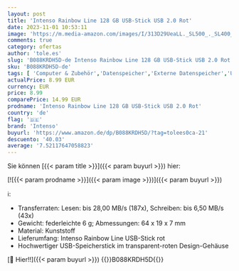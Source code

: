 ```yaml
---
layout: post
title: 'Intenso Rainbow Line 128 GB USB-Stick USB 2.0 Rot'
date: 2023-11-01 10:53:11
image: 'https://m.media-amazon.com/images/I/313D29UeaLL._SL500_._SL400_.jpg'
comments: true
category: ofertas
author: 'tole.es'
slug: 'B088KRDH5D-de Intenso Rainbow Line 128 GB USB-Stick USB 2.0 Rot'
sku: 'B088KRDH5D-de'
tags: [ 'Computer & Zubehör','Datenspeicher','Externe Datenspeicher','USB-Sticks','intenso','🇩🇪', ]
actualPrice: 8.99 EUR
currency: EUR
price: 8.99
comparePrice: 14.99 EUR
prodname: 'Intenso Rainbow Line 128 GB USB-Stick USB 2.0 Rot'
country: 'de'
flag: '🇩🇪'
brand: 'Intenso'
buyurl: 'https://www.amazon.de/dp/B088KRDH5D/?tag=tolees0ca-21'
descuento: '40.03'
average: '7.52117647058823'
---
```


Sie können [{{< param title >}}]({{< param buyurl >}}) hier:

[![{{< param prodname >}}]({{< param image >}})]({{< param buyurl >}})

ℹ️:

- Transferraten: Lesen: bis 28,00 MB/s (187x), Schreiben: bis 6,50 MB/s (43x)
- Gewicht: federleichte 6 g; Abmessungen: 64 x 19 x 7 mm
- Material: Kunststoff
- Lieferumfang: Intenso Rainbow Line USB-Stick rot
- Hochwertiger USB-Speicherstick im transparent-roten Design-Gehäuse

[🛒 Hier!!]({{< param buyurl >}})
{{<world>}}B088KRDH5D{{</world>}}
